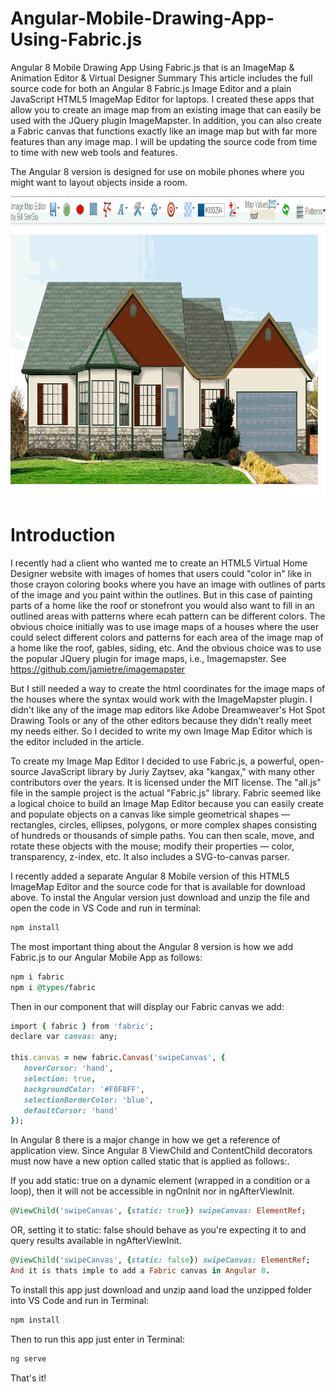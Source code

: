 # Angular-Mobile-Drawing-App-Using-Fabric.js
Angular 8 Mobile Drawing App Using Fabric.js that is an ImageMap &amp; Animation Editor &amp; Virtual Designer
Summary
This article includes the full source code for both an Angular 8 Fabric.js Image Editor and a plain JavaScript HTML5 ImageMap Editor for laptops. I created these apps that allow you to create an image map from an existing image that can easily be used with the JQuery plugin ImageMapster. In addition, you can also create a Fabric canvas that functions exactly like an image map but with far more features than any image map. I will be updating the source code from time to time with new web tools and features.

The Angular 8 version is designed for use on mobile phones where you might want to layout objects inside a room.

<img src="/mobile-drawing-app/src/assets/imagemapeditor.gif" height="483px" width="1018px" />

# Introduction
I recently had a client who wanted me to create an HTML5 Virtual Home Designer website with images of homes that users could "color in" like in those crayon coloring books where you have an image with outlines of parts of the image and you paint within the outlines.  But in this case of painting parts of a home like the roof or stonefront you would also want to fill in an outlined areas with patterns where ecah pattern can be different colors. The obvious choice initially was to use image maps of a houses where the user could select different colors and patterns for each area of the image map of a home like the roof, gables, siding, etc. And the obvious choice was to use the popular JQuery plugin for image maps, i.e., Imagemapster. See https://github.com/jamietre/imagemapster

But I still needed a way to create the html <map> coordinates for the image maps of the houses where the syntax would work with the ImageMapster plugin. I didn't like any of the image map editors like Adobe Dreamweaver's Hot Spot Drawing Tools or any of the other editors because they didn't really meet my needs either. So I decided to write my own Image Map Editor which is the editor included in the article.

To create my Image Map Editor I decided to use Fabric.js, a powerful, open-source JavaScript library by Juriy Zaytsev, aka "kangax," with many other contributors over the years. It is licensed under the MIT license. The "all.js" file in the sample project is the actual "Fabric.js" library. Fabric seemed like a logical choice to build an Image Map Editor because you can easily create and populate objects on a canvas like simple geometrical shapes — rectangles, circles, ellipses, polygons, or more complex shapes consisting of hundreds or thousands of simple paths. You can then scale, move, and rotate these objects with the mouse; modify their properties — color, transparency, z-index, etc. It also includes a SVG-to-canvas parser.

I recently added a separate Angular 8 Mobile version of this HTML5 ImageMap Editor and the source code for that is available for download above. To instal the Angular version just download and unzip the file and open the code in VS Code and run in terminal:

```ruby
npm install
```
The most important thing about the Angular 8 version is how we add Fabric.js to our Angular Mobile App as follows:

```ruby
npm i fabric
npm i @types/fabric
```
Then in our component that will display our Fabric canvas we add:
```ruby
import { fabric } from 'fabric';
declare var canvas: any;

this.canvas = new fabric.Canvas('swipeCanvas', {
   hoverCursor: 'hand',
   selection: true,
   backgroundColor: '#F0F8FF', 
   selectionBorderColor: 'blue',
   defaultCursor: 'hand'
});
```

In Angular 8 there is a major change in how we get a reference of application view. Since Angular 8 ViewChild and ContentChild decorators must now have a new option called static that is applied as follows:.

If you add static: true on a dynamic element (wrapped in a condition or a loop), then it will not be accessible in ngOnInit nor in ngAfterViewInit.  
```ruby
@ViewChild('swipeCanvas', {static: true}) swipeCanvas: ElementRef;
```
OR, setting it to static: false should behave as you're expecting it to and query results available in ngAfterViewInit.
```ruby
@ViewChild('swipeCanvas', {static: false}) swipeCanvas: ElementRef;
And it is thats imple to add a Fabric canvas in Angular 8.
```
To install this app just download and unzip aand load the unzipped folder into VS Code and run in Terminal:
```ruby
npm install
```
Then to run this app just enter in Terminal:
```ruby
ng serve
```
That's it!

